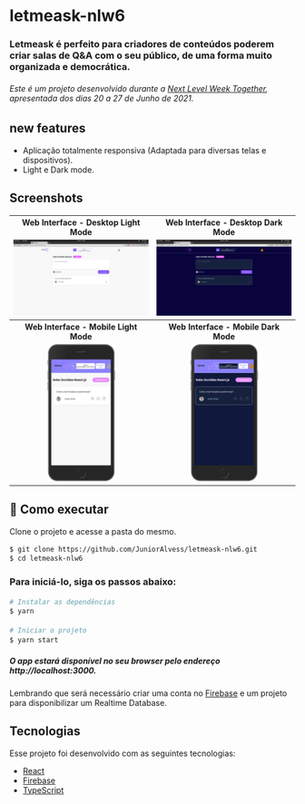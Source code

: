 # letmeask-nlw6
### Letmeask é perfeito para criadores de conteúdos poderem criar salas de Q&A com o seu público, de uma forma muito organizada e democrática.

###### Este é um projeto desenvolvido durante a [Next Level Week Together](https://nextlevelweek.com/pre-nlw), apresentada dos dias 20 a 27 de Junho de 2021.

## new features
* Aplicação totalmente responsiva (Adaptada para diversas telas e dispositivos).
* Light e Dark mode.

## Screenshots
<table>
    <tr>
        <th width="0%">
            Web Interface - Desktop Light Mode
        </th>
                <th width="50%">
            Web Interface - Desktop Dark Mode
        </th>
    </tr>
    <tr>
        <td>
            <img width="100%" src="/src/assets/screenshots/letmeaskLight.png">
        </td>
        <td>
            <img width="100%" src="/src/assets/screenshots/letmeaskDark.png">
        </td>
    </tr>
    <tr>
        <th width="0%">
            Web Interface - Mobile Light Mode
        </th>
                <th width="50%">
            Web Interface - Mobile Dark Mode
        </th>
    </tr>
    <tr align="center">
        <td>
            <img width="50%" height="auto" src="/src/assets/screenshots/letmeaskLightMobile.png">
        </td>
        <td>
            <img width="50%" src="/src/assets/screenshots/letmeaskDarkMobile.png">
        </td>
    </tr>
</table>

## 🚀 Como executar

Clone o projeto e acesse a pasta do mesmo.

```bash
$ git clone https://github.com/JuniorAlvess/letmeask-nlw6.git
$ cd letmeask-nlw6
```

### Para iniciá-lo, siga os passos abaixo:
```bash
# Instalar as dependências
$ yarn

# Iniciar o projeto
$ yarn start
```
##### O app estará disponível no seu browser pelo endereço http://localhost:3000.

Lembrando que será necessário criar uma conta no [Firebase](https://firebase.google.com/) e um projeto para disponibilizar um Realtime Database.

## Tecnologias 
Esse projeto foi desenvolvido com as seguintes tecnologias:

- [React](https://reactjs.org)
- [Firebase](https://firebase.google.com/)
- [TypeScript](https://www.typescriptlang.org/)
